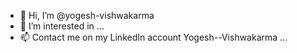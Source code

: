 - 👋 Hi, I’m @yogesh-vishwakarma
- 👀 I’m interested in ...
- 📫 Contact me on my LinkedIn account Yogesh--Vishwakarma ...

<!---
yogesh-vishwakarma/yogesh-vishwakarma is a ✨ special ✨ repository because its `README.md` (this file) appears on your GitHub profile.
You can click the Preview link to take a look at your changes.
--->
